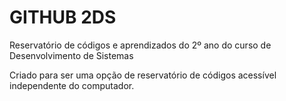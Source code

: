 # GITHUB 2DS
Reservatório de códigos e aprendizados do 2º ano do curso de Desenvolvimento de Sistemas

Criado para ser uma opção de reservatório de códigos acessível independente do computador. 
